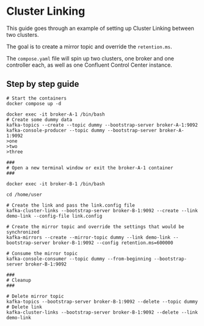 # Cluster Linking

This guide goes through an example of setting up Cluster Linking between two clusters.

The goal is to create a mirror topic and override the `retention.ms`.

The `compose.yaml` file will spin up two clusters, one broker and one controller each, as well as one Confluent Control Center instance.

## Step by step guide

```shell
# Start the containers
docker compose up -d

docker exec -it broker-A-1 /bin/bash
# Create some dummy data
kafka-topics --create --topic dummy --bootstrap-server broker-A-1:9092
kafka-console-producer --topic dummy --bootstrap-server broker-A-1:9092
>one
>two
>three

###
# Open a new terminal window or exit the broker-A-1 container
###

docker exec -it broker-B-1 /bin/bash

cd /home/user

# Create the link and pass the link.config file
kafka-cluster-links --bootstrap-server broker-B-1:9092 --create --link demo-link --config-file link.config

# Create the mirror topic and override the settings that would be synchronized
kafka-mirrors --create --mirror-topic dummy --link demo-link --bootstrap-server broker-B-1:9092 --config retention.ms=600000

# Consume the mirror topic
kafka-console-consumer --topic dummy --from-beginning --bootstrap-server broker-B-1:9092

###
# Cleanup
###

# Delete mirror topic
kafka-topics --bootstrap-server broker-B-1:9092 --delete --topic dummy
# Delete link
kafka-cluster-links --bootstrap-server broker-B-1:9092 --delete --link demo-link
```

